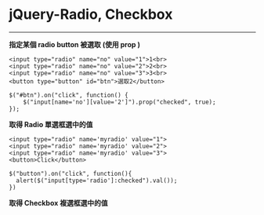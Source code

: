 # jQuery-Radio, Checkbox
---

**指定某個 radio button 被選取 (使用 prop )**

```
<input type="radio" name="no" value="1">1<br>
<input type="radio" name="no" value="2">2<br>
<input type="radio" name="no" value="3">3<br>
<button type="button" id="btn">選取2</button>

$("#btn").on("click", function() {
    $("input[name='no'][value='2']").prop("checked", true);
});
```


**取得 Radio 單選框選中的值**
```
<input type="radio" name='myradio' value="1">
<input type="radio" name='myradio' value="2">
<input type="radio" name='myradio' value="3">
<button>Click</button>

$("button").on("click", function(){
  alert($("input[type='radio']:checked").val());
})
```

**取得 Checkbox 複選框選中的值**